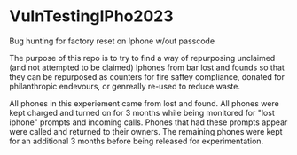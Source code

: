 # VulnTestingIPho2023
Bug hunting for factory reset on Iphone w/out passcode

The purpose of this repo is to try to find a way of repurposing unclaimed (and not attempted to be claimed) Iphones from bar lost and founds so that 
they can be repurposed as counters for fire saftey compliance, donated for philanthropic endevours, or genreally re-used to reduce waste. 

All phones in this experiement came from lost and found. All phones were kept charged and turned on for 3 months while being monitored for "lost iphone" prompts and incoming calls. Phones that had these prompts appear were called and returned to their owners. The remaining phones were kept for an additional 3 months before being released for experimentation. 
